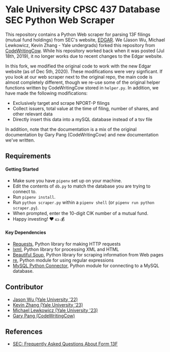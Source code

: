 # Yale University CPSC 437 Database SEC Python Web Scraper
This repository contains a Python Web scraper for parsing 13F filings (mutual fund holdings) from SEC's website, [EDGAR](https://www.sec.gov/edgar/searchedgar/companysearch.html). We (Jason Wu, Michael Lewkowicz, Kevin Zhang - Yale undergrads) forked this repository from [CodeWritingCow](https://github.com/CodeWritingCow/sec-web-scraper-13f). While his repository worked back when it was posted (Jul 18th, 2019), it no longer works due to recent changes to the Edgar website.

In this fork, we modified the original code to work with the new Edgar website (as of Dec 5th, 2020). These modifications were very signficant. If you look at our web scraper next to the original repo, the main code is almost completely different, though we re-use some of the original helper functions written by CodeWritingCow stored in `helper.py`. In addition, we have made the following modifications:

- Exclusively target and scrape NPORT-P filings
- Collect issuers, total value at the time of filing, number of shares, and other relevant data
- Directly insert this data into a mySQL database instead of a tsv file

In addition, note that the documentation is a mix of the original documentation by Gary Pang (CodeWritingCow) and new documentation we've written.

## Requirements

#### Getting Started
- Make sure you have `pipenv` set up on your machine.
- Edit the contents of `db.py` to match the database you are trying to connect to.
- Run `pipenv install`.
- Run `python scraper.py` within a `pipenv shell` (or `pipenv run python scraper.py`).
- When prompted, enter the 10-digit CIK number of a mutual fund.
- Happy investing! ❤️ 💵 💰

#### Key Dependencies

- [Requests](https://2.python-requests.org/en/master/), Python library for making HTTP requests
- [lxml](https://lxml.de/), Python library for processing XML and HTML
- [Beautiful Soup](https://pypi.org/project/beautifulsoup4/), Python library for scraping information from Web pages
- [re](https://docs.python.org/3/library/re.html), Python module for using regular expressions
- [MySQL Python Connector](https://dev.mysql.com/doc/connector-python/en/), Python module for connecting to a MySQL database.

## Contributor
- [Jason Wu (Yale University '22)](https://github.com/jasonwu2153)
- [Kevin Zhang (Yale University '23)](https://github.com/kevinz917)
- [Michael Lewkowicz (Yale University '23)](https://github.com/MLewkowicz)
- [Gary Pang (CodeWritingCow)](https://github.com/CodeWritingCow)

## References
- [SEC: Frequently Asked Questions About Form 13F](https://www.sec.gov/divisions/investment/13ffaq.htm)
